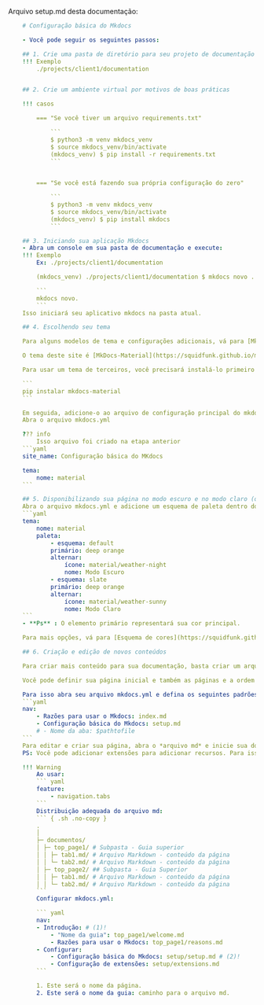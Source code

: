 Arquivo setup.md desta documentação:
```yaml
    # Configuração básica do Mkdocs

    - Você pode seguir os seguintes passos:

    ## 1. Crie uma pasta de diretório para seu projeto de documentação
    !!! Exemplo
        ./projects/client1/documentation


    ## 2. Crie um ambiente virtual por motivos de boas práticas

    !!! casos

        === "Se você tiver um arquivo requirements.txt"

            ```
            $ python3 -m venv mkdocs_venv
            $ source mkdocs_venv/bin/activate
            (mkdocs_venv) $ pip install -r requirements.txt
            ```
            

        === "Se você está fazendo sua própria configuração do zero"

            ```
            $ python3 -m venv mkdocs_venv
            $ source mkdocs_venv/bin/activate
            (mkdocs_venv) $ pip install mkdocs
            ```

    ## 3. Iniciando sua aplicação Mkdocs
    - Abra um console em sua pasta de documentação e execute:
    !!! Exemplo
        Ex: ./projects/client1/documentation

        (mkdocs_venv) ./projects/client1/documentation $ mkdocs novo .

        ```
        mkdocs novo.
        ```
    Isso iniciará seu aplicativo mkdocs na pasta atual.

    ## 4. Escolhendo seu tema

    Para alguns modelos de tema e configurações adicionais, vá para [MkDocs-Themes](https://github.com/mkdocs/mkdocs/wiki/MkDocs-Themes)

    O tema deste site é [MkDocs-Material](https://squidfunk.github.io/mkdocs-material/)

    Para usar um tema de terceiros, você precisará instalá-lo primeiro

    ```
    pip instalar mkdocs-material
    ```

    Em seguida, adicione-o ao arquivo de configuração principal do mkdocs.
    Abra o arquivo mkdocs.yml

    ??? info
        Isso arquivo foi criado na etapa anterior
    ```yaml
    site_name: Configuração básica do MKdocs

    tema:
        nome: material
    ```

    ## 5. Disponibilizando sua página no modo escuro e no modo claro (opcional)
    Abra o arquivo mkdocs.yml e adicione um esquema de paleta dentro do tema.
    ```yaml
    tema:
        nome: material
        paleta:
            - esquema: default
            primário: deep orange
            alternar:
                ícone: material/weather-night
                nome: Modo Escuro
            - esquema: slate
            primário: deep orange
            alternar:
                ícone: material/weather-sunny
                nome: Modo Claro
    ```
    - **Ps** : O elemento primário representará sua cor principal.

    Para mais opções, vá para [Esquema de cores](https://squidfunk.github.io/mkdocs-material/setup/change-the-colors/#color-scheme)

    ## 6. Criação e edição de novos conteúdos

    Para criar mais conteúdo para sua documentação, basta criar um arquivo MarkDown(md).

    Você pode definir sua página inicial e também as páginas e a ordem que serão exibidas no lado esquerdo da documentação.

    Para isso abra seu arquivo mkdocs.yml e defina os seguintes padrões:
    ```yaml
    nav:
        - Razões para usar o Mkdocs: index.md
        - Configuração básica do Mkdocs: setup.md
        # - Nome da aba: $pathtofile
    ```
    Para editar e criar sua página, abra o *arquivo md* e inicie sua documentação seguindo o padrão de linguagem markdown. <br>
    PS: Você pode adicionar extensões para adicionar recursos. Para isso, vá para [Configuração de extensões](./extensions.pt_BR.md)

    !!! Warning
        Ao usar:
        ``` yaml
        feature:
            - navigation.tabs 
        ```
        Distribuição adequada do arquivo md:
        ``` { .sh .no-copy }
        .
        │
        ├─ documentos/
        │ ├─ top_page1/ # Subpasta - Guia superior
        │ │ ├─ tab1.md/ # Arquivo Markdown - conteúdo da página
        │ │ └─ tab2.md/ # Arquivo Markdown - conteúdo da página
        │ ├─ top_page2/ ## Subpasta - Guia Superior
        │ │ ├─ tab1.md/ # Arquivo Markdown - conteúdo da página
        │ │ └─ tab2.md/ # Arquivo Markdown - conteúdo da página
        ```
        Configurar mkdocs.yml:

        ``` yaml
        nav:
        - Introdução: # (1)!
            - "Nome da guia": top_page1/welcome.md
            - Razões para usar o Mkdocs: top_page1/reasons.md
        - Configurar:
            - Configuração básica do Mkdocs: setup/setup.md # (2)!
            - Configuração de extensões: setup/extensions.md
        ```

        1. Este será o nome da página.
        2. Este será o nome da guia: caminho para o arquivo md.
```